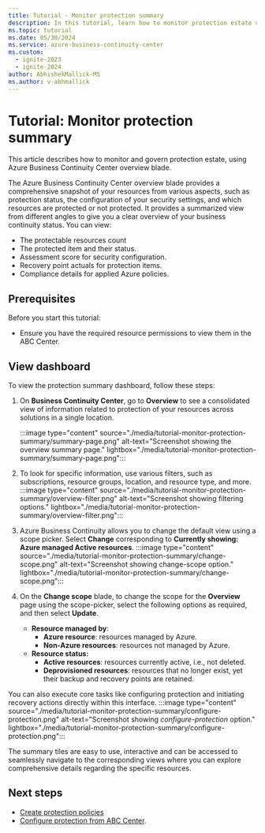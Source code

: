 ```yaml
---
title: Tutorial - Monitor protection summary
description: In this tutorial, learn how to monitor protection estate using Azure business continuity Center overview blade.
ms.topic: tutorial
ms.date: 05/30/2024
ms.service: azure-business-continuity-center
ms.custom:
  - ignite-2023
  - ignite-2024
author: AbhishekMallick-MS
ms.author: v-abhmallick
---
```


# Tutorial: Monitor protection summary

This article describes how to monitor and govern protection estate, using Azure Business Continuity Center overview blade.

The Azure Business Continuity Center overview blade provides a comprehensive snapshot of your resources from various aspects, such as protection status, the configuration of your security settings, and which resources are protected or not protected. It provides a summarized view from different angles to give you a clear overview of your business continuity status. You can view:

- The protectable resources count
- The protected item and their status.
- Assessment score for security configuration.
- Recovery point actuals for protection items.
- Compliance details for applied Azure policies.

## Prerequisites

Before you start this tutorial:

- Ensure you have the required resource permissions to view them in the ABC Center.

## View dashboard

To view the protection summary dashboard, follow these steps:

1. On **Business Continuity Center**, go to **Overview** to see a consolidated view of information  related to protection of your resources across solutions in a single location.

    :::image type="content" source="./media/tutorial-monitor-protection-summary/summary-page.png" alt-text="Screenshot showing the overview summary page." lightbox="./media/tutorial-monitor-protection-summary/summary-page.png":::
 
2. To look for specific information, use various filters, such as subscriptions, resource groups, location, and resource type, and more.
    :::image type="content" source="./media/tutorial-monitor-protection-summary/overview-filter.png" alt-text="Screenshot showing filtering options." lightbox="./media/tutorial-monitor-protection-summary/overview-filter.png":::
 
3. Azure Business Continuity allows you to change the default view using a scope picker. Select **Change** corresponding to **Currently showing: Azure managed Active resources**.
    :::image type="content" source="./media/tutorial-monitor-protection-summary/change-scope.png" alt-text="Screenshot showing change-scope option." lightbox="./media/tutorial-monitor-protection-summary/change-scope.png":::
 
4.	On the **Change scope** blade, to change the scope for the **Overview** page using the scope-picker, select the following options as required, and then select **Update**.
    - **Resource managed by**: 
        - **Azure resource**: resources managed by Azure.
        - **Non-Azure resources**: resources not managed by Azure.
    - **Resource status:**
        - **Active resources**: resources currently active, i.e., not deleted.
        - **Deprovisioned resources**: resources that no longer exist, yet their backup and recovery points are retained.

   You can also execute core tasks like configuring protection and initiating recovery actions directly within this interface. 
    :::image type="content" source="./media/tutorial-monitor-protection-summary/configure-protection.png" alt-text="Screenshot showing *configure-protection* option." lightbox="./media/tutorial-monitor-protection-summary/configure-protection.png":::
 
The summary tiles are easy to use, interactive and can be accessed to seamlessly navigate to the corresponding views where you can explore comprehensive details regarding the specific resources.

 
## Next steps

- [Create protection policies](./backup-protection-policy.md)
- [Configure protection from ABC Center](./tutorial-configure-protection-datasource.md).
